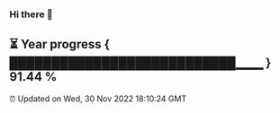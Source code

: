### Hi there 👋
⏳ Year progress { ███████████████████████████▁▁▁ } 91.44 %
---
⏰ Updated on Wed, 30 Nov 2022 18:10:24 GMT


